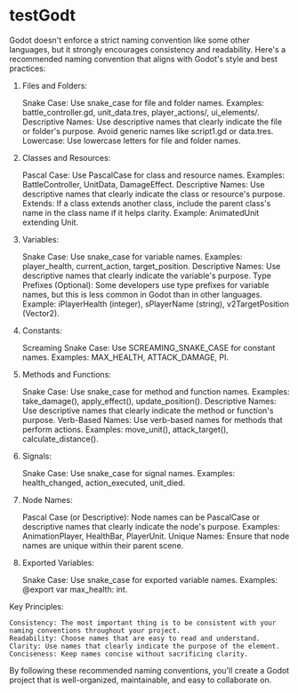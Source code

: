 # testGodt
Godot doesn't enforce a strict naming convention like some other languages, but it strongly encourages consistency and readability. Here's a recommended naming convention that aligns with Godot's style and best practices:

1. Files and Folders:

	Snake Case: Use snake_case for file and folder names.
		Examples: battle_controller.gd, unit_data.tres, player_actions/, ui_elements/.
	Descriptive Names: Use descriptive names that clearly indicate the file or folder's purpose.
		Avoid generic names like script1.gd or data.tres.
	Lowercase: Use lowercase letters for file and folder names.

2. Classes and Resources:

	Pascal Case: Use PascalCase for class and resource names.
		Examples: BattleController, UnitData, DamageEffect.
	Descriptive Names: Use descriptive names that clearly indicate the class or resource's purpose.
	Extends: If a class extends another class, include the parent class's name in the class name if it helps clarity.
		Example: AnimatedUnit extending Unit.

3. Variables:

	Snake Case: Use snake_case for variable names.
		Examples: player_health, current_action, target_position.
	Descriptive Names: Use descriptive names that clearly indicate the variable's purpose.
	Type Prefixes (Optional): Some developers use type prefixes for variable names, but this is less common in Godot than in other languages.
		Example: iPlayerHealth (integer), sPlayerName (string), v2TargetPosition (Vector2).

4. Constants:

	Screaming Snake Case: Use SCREAMING_SNAKE_CASE for constant names.
		Examples: MAX_HEALTH, ATTACK_DAMAGE, PI.

5. Methods and Functions:

	Snake Case: Use snake_case for method and function names.
		Examples: take_damage(), apply_effect(), update_position().
	Descriptive Names: Use descriptive names that clearly indicate the method or function's purpose.
	Verb-Based Names: Use verb-based names for methods that perform actions.
		Examples: move_unit(), attack_target(), calculate_distance().

6. Signals:

	Snake Case: Use snake_case for signal names.
		Examples: health_changed, action_executed, unit_died.

7. Node Names:

	Pascal Case (or Descriptive): Node names can be PascalCase or descriptive names that clearly indicate the node's purpose.
		Examples: AnimationPlayer, HealthBar, PlayerUnit.
	Unique Names: Ensure that node names are unique within their parent scene.

8. Exported Variables:

	Snake Case: Use snake_case for exported variable names.
		Examples: @export var max_health: int.

Key Principles:

	Consistency: The most important thing is to be consistent with your naming conventions throughout your project.
	Readability: Choose names that are easy to read and understand.
	Clarity: Use names that clearly indicate the purpose of the element.
	Conciseness: Keep names concise without sacrificing clarity.

By following these recommended naming conventions, you'll create a Godot project that is well-organized, maintainable, and easy to collaborate on.
